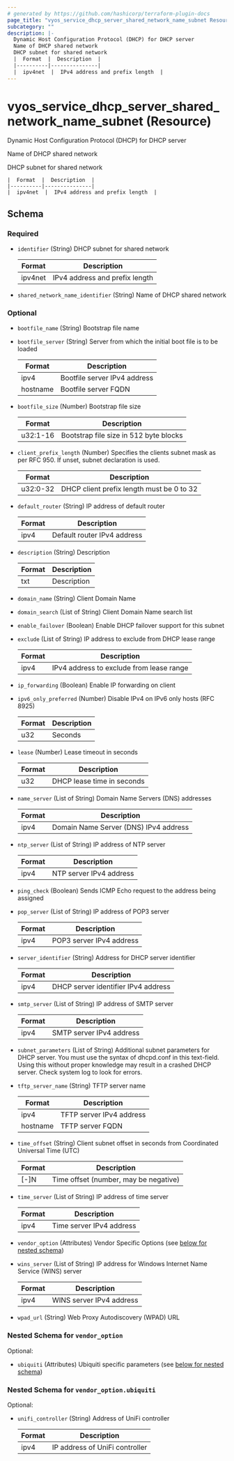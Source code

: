 ```yaml
---
# generated by https://github.com/hashicorp/terraform-plugin-docs
page_title: "vyos_service_dhcp_server_shared_network_name_subnet Resource - vyos"
subcategory: ""
description: |-
  Dynamic Host Configuration Protocol (DHCP) for DHCP server
  Name of DHCP shared network
  DHCP subnet for shared network
  |  Format  |  Description  |
  |----------|---------------|
  |  ipv4net  |  IPv4 address and prefix length  |
---
```


# vyos_service_dhcp_server_shared_network_name_subnet (Resource)

Dynamic Host Configuration Protocol (DHCP) for DHCP server

Name of DHCP shared network

DHCP subnet for shared network

    |  Format  |  Description  |
    |----------|---------------|
    |  ipv4net  |  IPv4 address and prefix length  |



<!-- schema generated by tfplugindocs -->
## Schema

### Required

- `identifier` (String) DHCP subnet for shared network

    |  Format  |  Description  |
    |----------|---------------|
    |  ipv4net  |  IPv4 address and prefix length  |
- `shared_network_name_identifier` (String) Name of DHCP shared network

### Optional

- `bootfile_name` (String) Bootstrap file name
- `bootfile_server` (String) Server from which the initial boot file is to be loaded

    |  Format  |  Description  |
    |----------|---------------|
    |  ipv4  |  Bootfile server IPv4 address  |
    |  hostname  |  Bootfile server FQDN  |
- `bootfile_size` (Number) Bootstrap file size

    |  Format  |  Description  |
    |----------|---------------|
    |  u32:1-16  |  Bootstrap file size in 512 byte blocks  |
- `client_prefix_length` (Number) Specifies the clients subnet mask as per RFC 950. If unset, subnet declaration is used.

    |  Format  |  Description  |
    |----------|---------------|
    |  u32:0-32  |  DHCP client prefix length must be 0 to 32  |
- `default_router` (String) IP address of default router

    |  Format  |  Description  |
    |----------|---------------|
    |  ipv4  |  Default router IPv4 address  |
- `description` (String) Description

    |  Format  |  Description  |
    |----------|---------------|
    |  txt  |  Description  |
- `domain_name` (String) Client Domain Name
- `domain_search` (List of String) Client Domain Name search list
- `enable_failover` (Boolean) Enable DHCP failover support for this subnet
- `exclude` (List of String) IP address to exclude from DHCP lease range

    |  Format  |  Description  |
    |----------|---------------|
    |  ipv4  |  IPv4 address to exclude from lease range  |
- `ip_forwarding` (Boolean) Enable IP forwarding on client
- `ipv6_only_preferred` (Number) Disable IPv4 on IPv6 only hosts (RFC 8925)

    |  Format  |  Description  |
    |----------|---------------|
    |  u32  |  Seconds  |
- `lease` (Number) Lease timeout in seconds

    |  Format  |  Description  |
    |----------|---------------|
    |  u32  |  DHCP lease time in seconds  |
- `name_server` (List of String) Domain Name Servers (DNS) addresses

    |  Format  |  Description  |
    |----------|---------------|
    |  ipv4  |  Domain Name Server (DNS) IPv4 address  |
- `ntp_server` (List of String) IP address of NTP server

    |  Format  |  Description  |
    |----------|---------------|
    |  ipv4  |  NTP server IPv4 address  |
- `ping_check` (Boolean) Sends ICMP Echo request to the address being assigned
- `pop_server` (List of String) IP address of POP3 server

    |  Format  |  Description  |
    |----------|---------------|
    |  ipv4  |  POP3 server IPv4 address  |
- `server_identifier` (String) Address for DHCP server identifier

    |  Format  |  Description  |
    |----------|---------------|
    |  ipv4  |  DHCP server identifier IPv4 address  |
- `smtp_server` (List of String) IP address of SMTP server

    |  Format  |  Description  |
    |----------|---------------|
    |  ipv4  |  SMTP server IPv4 address  |
- `subnet_parameters` (List of String) Additional subnet parameters for DHCP server. You must use the syntax of dhcpd.conf in this text-field. Using this without proper knowledge may result in a crashed DHCP server. Check system log to look for errors.
- `tftp_server_name` (String) TFTP server name

    |  Format  |  Description  |
    |----------|---------------|
    |  ipv4  |  TFTP server IPv4 address  |
    |  hostname  |  TFTP server FQDN  |
- `time_offset` (String) Client subnet offset in seconds from Coordinated Universal Time (UTC)

    |  Format  |  Description  |
    |----------|---------------|
    |  [-]N  |  Time offset (number, may be negative)  |
- `time_server` (List of String) IP address of time server

    |  Format  |  Description  |
    |----------|---------------|
    |  ipv4  |  Time server IPv4 address  |
- `vendor_option` (Attributes) Vendor Specific Options (see [below for nested schema](#nestedatt--vendor_option))
- `wins_server` (List of String) IP address for Windows Internet Name Service (WINS) server

    |  Format  |  Description  |
    |----------|---------------|
    |  ipv4  |  WINS server IPv4 address  |
- `wpad_url` (String) Web Proxy Autodiscovery (WPAD) URL

<a id="nestedatt--vendor_option"></a>
### Nested Schema for `vendor_option`

Optional:

- `ubiquiti` (Attributes) Ubiquiti specific parameters (see [below for nested schema](#nestedatt--vendor_option--ubiquiti))

<a id="nestedatt--vendor_option--ubiquiti"></a>
### Nested Schema for `vendor_option.ubiquiti`

Optional:

- `unifi_controller` (String) Address of UniFi controller

    |  Format  |  Description  |
    |----------|---------------|
    |  ipv4  |  IP address of UniFi controller  |
